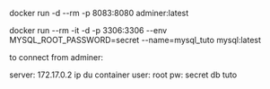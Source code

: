 docker run -d --rm -p 8083:8080 adminer:latest

docker run --rm -it -d -p 3306:3306 --env MYSQL_ROOT_PASSWORD=secret --name=mysql_tuto mysql:latest

to connect from adminer:

server: 172.17.0.2 ip du container
user: root pw: secret
db tuto
